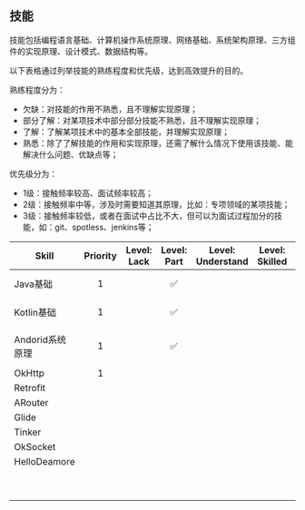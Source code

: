 ## 技能

技能包括编程语言基础、计算机操作系统原理、网络基础、系统架构原理、三方组件的实现原理、设计模式、数据结构等。

以下表格通过列举技能的熟练程度和优先级，达到高效提升的目的。

熟练程度分为：

- 欠缺：对技能的作用不熟悉，且不理解实现原理；
- 部分了解：对某项技术中部分部分技能不熟悉，且不理解实现原理；
- 了解：了解某项技术中的基本全部技能，并理解实现原理；
- 熟悉：除了了解技能的作用和实现原理，还需了解什么情况下使用该技能、能解决什么问题、优缺点等；

优先级分为：

- 1级：接触频率较高、面试频率较高；
- 2级：接触频率中等，涉及时需要知道其原理，比如：专项领域的某项技能；
- 3级：接触频率较低，或者在面试中占比不大，但可以为面试过程加分的技能，如：git、spotless、jenkins等；

| Skill           | Priority | Level: Lack | Level: Part | Level: Understand | Level: Skilled | Description          |
| --------------- | :------: | :---------: | :---------: | :---------------: | :------------: | -------------------- |
| Java基础        |    1     |             |      ✅      |                   |                | 参考 Java Roadmap    |
| Kotlin基础      |    1     |             |      ✅      |                   |                | 参考 Kotlin Roadmap  |
| Andorid系统原理 |    1     |             |      ✅      |                   |                | 参考 Android Roadmap |
| OkHttp          |    1     |             |             |                   |                |                      |
| Retrofit        |          |             |             |                   |                |                      |
| ARouter         |          |             |             |                   |                |                      |
| Glide           |          |             |             |                   |                |                      |
| Tinker          |          |             |             |                   |                |                      |
| OkSocket        |          |             |             |                   |                |                      |
| HelloDeamore    |          |             |             |                   |                |                      |
|                 |          |             |             |                   |                |                      |
|                 |          |             |             |                   |                |                      |
|                 |          |             |             |                   |                |                      |
|                 |          |             |             |                   |                |                      |
|                 |          |             |             |                   |                |                      |
|                 |          |             |             |                   |                |                      |
|                 |          |             |             |                   |                |                      |
|                 |          |             |             |                   |                |                      |
|                 |          |             |             |                   |                |                      |

